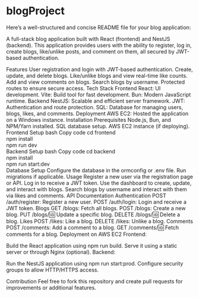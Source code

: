 # blogProject

Here’s a well-structured and concise README file for your blog application:


A full-stack blog application built with React (frontend) and NestJS (backend). This application provides users with the ability to register, log in, create blogs, like/unlike posts, and comment on them, all secured by JWT-based authentication.

Features
User registration and login with JWT-based authentication.
Create, update, and delete blogs.
Like/unlike blogs and view real-time like counts.
Add and view comments on blogs.
Search blogs by username.
Protected routes to ensure secure access.
Tech Stack
Frontend
React: UI development.
Vite: Build tool for fast development.
Bun: Modern JavaScript runtime.
Backend
NestJS: Scalable and efficient server framework.
JWT: Authentication and route protection.
SQL: Database for managing users, blogs, likes, and comments.
Deployment
AWS EC2: Hosted the application on a Windows instance.
Installation
Prerequisites
Node.js, Bun, and NPM/Yarn installed.
SQL database setup.
AWS EC2 instance (if deploying).
Frontend Setup
bash
Copy code
cd frontend  
npm install  
npm run dev  
Backend Setup
bash
Copy code
cd backend  
npm install  
npm run start:dev  
Database Setup
Configure the database in the ormconfig or .env file.
Run migrations if applicable.
Usage
Register a new user via the registration page or API.
Log in to receive a JWT token.
Use the dashboard to create, update, and interact with blogs.
Search blogs by username and interact with them via likes and comments.
API Documentation
Authentication
POST /auth/register: Register a new user.
POST /auth/login: Login and receive a JWT token.
Blogs
GET /blogs: Fetch all blogs.
POST /blogs: Create a new blog.
PUT /blogs/:id: Update a specific blog.
DELETE /blogs/:id: Delete a blog.
Likes
POST /likes: Like a blog.
DELETE /likes: Unlike a blog.
Comments
POST /comments: Add a comment to a blog.
GET /comments/:id: Fetch comments for a blog.
Deployment on AWS EC2
Frontend:

Build the React application using npm run build.
Serve it using a static server or through Nginx (optional).
Backend:

Run the NestJS application using npm run start:prod.
Configure security groups to allow HTTP/HTTPS access.

Contribution
Feel free to fork this repository and create pull requests for improvements or additional features.
